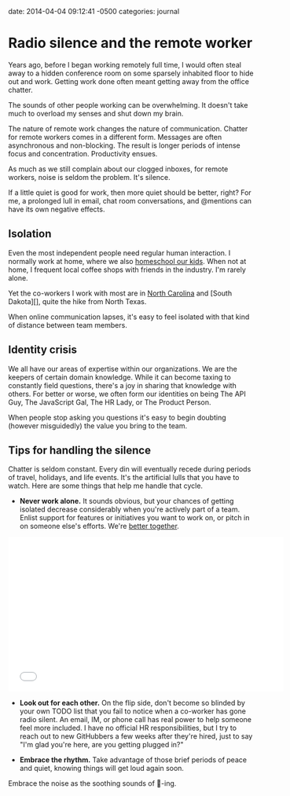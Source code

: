 date: 2014-04-04 09:12:41 -0500
categories: journal

# Radio silence and the remote worker

Years ago, before I began working remotely full time, I would often steal away
to a hidden conference room on some sparsely inhabited floor to hide out and
work. Getting work done often meant getting away from the office chatter.

The sounds of other people working can be overwhelming. It doesn't take much to
overload my senses and shut down my brain.

The nature of remote work changes the nature of communication. Chatter for
remote workers comes in a different form. Messages are often asynchronous and
non-blocking. The result is longer periods of intense focus and concentration.
Productivity ensues.

As much as we still complain about our clogged inboxes, for remote workers,
noise is seldom the problem. It's silence.

If a little quiet is good for work, then more quiet should be better, right?
For me, a prolonged lull in email, chat room conversations, and @mentions can
have its own negative effects.

## Isolation

Even the most independent people need regular human interaction. I normally
work at home, where we also [homeschool our kids][]. When not at home, I
frequent local coffee shops with friends in the industry. I'm rarely alone.

Yet the co-workers I work with most are in [North Carolina][] and [South
Dakota][], quite the hike from North Texas.

When online communication lapses, it's easy to feel isolated with that kind of
distance between team members.

## Identity crisis

We all have our areas of expertise within our organizations. We are the keepers
of certain domain knowledge. While it can become taxing to constantly field
questions, there's a joy in sharing that knowledge with others. For better or
worse, we often form our identities on being The API Guy, The JavaScript Gal,
The HR Lady, or The Product Person.

When people stop asking you questions it's easy to begin doubting (however
misguidedly) the value you bring to the team.

## Tips for handling the silence

Chatter is seldom constant. Every din will eventually recede during periods of
travel, holidays, and life events. It's the artificial lulls that you have to
watch. Here are some things that help me handle that cycle.

- **Never work alone.** It sounds obvious, but your chances of getting isolated
decrease considerably when you're actively part of a team. Enlist support for
features or initiatives you want to work on, or pitch in on someone else's
efforts. We're [better together][].

<iframe width="560" height="315" src="//www.youtube.com/embed/qT90jZP58jM"
frameborder="0" allowfullscreen></iframe>

- **Look out for each other.** On the flip side, don't become so blinded by
your own TODO list that you fail to notice when a co-worker has gone radio
silent. An email, IM, or phone call has real power to help someone feel more
included. I have no official HR responsibilities, but I try to reach out to new
GitHubbers a few weeks after they're hired, just to say "I'm glad you're here,
are you getting plugged in?"

- **Embrace the rhythm.** Take advantage of those brief periods of peace and
quiet, knowing things will get loud again soon.

Embrace the noise as the soothing sounds of :ship:-ing.


[homeschool our kids]: http://smalltexas.com/tagged/homeschool
[better together]: https://www.youtube.com/watch?v=qT90jZP58jM
[North Carolina]: https://twitter.com/jasonrudolph
[North Dakota]: https://twitter.com/technoweenie
